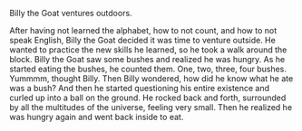 Billy the Goat ventures outdoors.

After having not learned the alphabet, how to not count, and how to not speak English, Billy the Goat decided it was time to venture outside.
He wanted to practice the new skills he learned, so he took a walk around the block.
Billy the Goat saw some bushes and realized he was hungry.
As he started eating the bushes, he counted them.
One, two, three, four bushes.
Yummmm, thought Billy.
Then Billy wondered, how did he know what he ate was a bush?
And then he started questioning his entire existence and curled up into a ball on the ground.
He rocked back and forth, surrounded by all the multitudes of the universe, feeling very small.
Then he realized he was hungry again and went back inside to eat.
